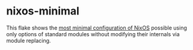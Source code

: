 # nixos-minimal

This flake shows the [most minimal configuration of NixOS](./configuration.nix) possible using only options of standard modules without modifying their internals via module replacing.


